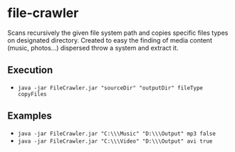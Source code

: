 # file-crawler

Scans recursively the given file system path and copies specific files types on designated directory.
Created to easy the finding of media content (music, photos...) dispersed throw a system and extract it.

## Execution

- `java -jar FileCrawler.jar "sourceDir" "outputDir" fileType copyFiles`

## Examples

- `java -jar FileCrawler.jar "C:\\\Music" "D:\\\Output" mp3 false`
- `java -jar FileCrawler.jar "C:\\\Video" "D:\\\Output" avi true`
